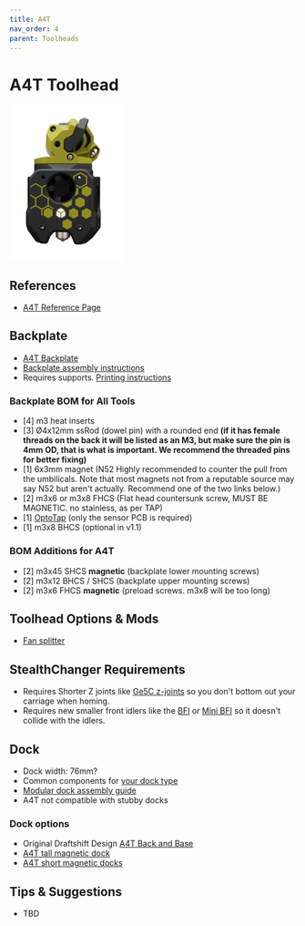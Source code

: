```yaml
---
title: A4T
nav_order: 4
parent: Toolheads
---
```


# A4T Toolhead

<img src="../media/Toolheads/A4t.png" width=200>

## References
* [A4T Reference Page](https://github.com/Armchair-Heavy-Industries/A4T)

## Backplate
* [A4T Backplate](https://github.com/sdylewski/StealthChanger/blob/main/STLs/Backplates/A4T.stl)
* [Backplate assembly instructions](https://github.com/sdylewski/StealthChanger/blob/main/Manual/Stealthchanger_Assembly_Guide.pdf)
* Requires supports. [Printing instructions](../Printing.md)

### Backplate BOM for All Tools

- [4] m3 heat inserts
- [3] Ø4x12mm ssRod (dowel pin) with a rounded end **(if it has female threads on the back it will be listed as an M3, but make sure the pin is 4mm OD, that is what is important. We recommend the threaded pins for better fixing)**
- [1] 6x3mm magnet (N52 Highly recommended to counter the pull from the umbilicals. Note that most magnets not from a reputable source may say N52 but aren't actually. Recommend one of the two links below.)
- [2] m3x6 or m3x8 FHCS (Flat head countersunk screw, MUST BE MAGNETIC. no stainless, as per TAP)
- [1] [OptoTap](https://s.click.aliexpress.com/e/_DEGsGTV) (only the sensor PCB is required)
- [1] m3x8 BHCS (optional in v1.1)

### BOM Additions for A4T
- [2] m3x45 SHCS **magnetic** (backplate lower mounting screws)
- [2] m3x12 BHCS / SHCS (backplate upper mounting screws)
- [2] m3x6 FHCS **magnetic** (preload screws. m3x8 will be too long)

## Toolhead Options & Mods
* [Fan splitter](https://github.com/DraftShift/StealthChanger/tree/main/UserMods/dudewithan02/A4T-Xol-Fan-Splitter-PCB)

## StealthChanger Requirements
* Requires Shorter Z joints like <a href="https://github.com/VoronDesign/VoronUsers/tree/main/printer_mods/hartk1213/Voron2.4_GE5C">Ge5C z-joints</a> so you don't bottom out your carriage when homing.
* Requires new smaller front idlers like the <a href="https://github.com/clee/VoronBFI">BFI</a> or <a href="https://github.com/DraftShift/StealthChanger/tree/main/UserMods/BT123/MiniBFI%20%2B%20MicroBFI">Mini BFI</a> so it doesn't collide with the idlers.

## Dock
* Dock width: 76mm?
* Common components for [your dock type](.../Dock.md)
* [Modular dock assembly guide](https://github.com/DraftShift/ModularDock/blob/main/Manual/ModularDock_Assembly_Guide.pdf)
* A4T not compatible with stubby docks

### Dock options
* Original Draftshift Design [A4T Back and Base](https://github.com/DraftShift/ModularDock/tree/main/STLs/A4T)
* [A4T tall magnetic dock](https://www.printables.com/model/1381192-stealthchanger-a4t-magnetic-dock)
* [A4T short magnetic docks](https://github.com/DraftShift/ModularDock/blob/main/UserMods/dudewithan02/A4T-Magnet-Docks/README.md)



## Tips & Suggestions
* TBD
